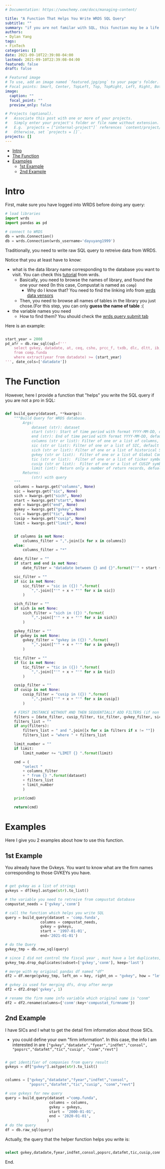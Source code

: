 ```yaml
---
# Documentation: https://wowchemy.com/docs/managing-content/

title: "A Function That Helps You Write WRDS SQL Query"
subtitle: ""
summary: "if you are not familar with SQL, this function may be a life saver"
authors: 
- Dylan Yang
tags: 
- FinTech
categories: []
date: 2021-09-10T22:39:08-04:00
lastmod: 2021-09-10T22:39:08-04:00
featured: false
draft: false

# Featured image
# To use, add an image named `featured.jpg/png` to your page's folder.
# Focal points: Smart, Center, TopLeft, Top, TopRight, Left, Right, BottomLeft, Bottom, BottomRight.
image:
  caption: ""
  focal_point: ""
  preview_only: false

# Projects (optional).
#   Associate this post with one or more of your projects.
#   Simply enter your project's folder or file name without extension.
#   E.g. `projects = ["internal-project"]` references `content/project/deep-learning/index.md`.
#   Otherwise, set `projects = []`.
projects: []
---
```


- [Intro](#intro)
- [The Function](#the-function)
- [Examples](#examples)
  - [1st Example](#1st-example)
  - [2nd Example](#2nd-example)

# Intro

First, make sure you have logged into WRDS before doing any query:

```python
# load libraries
import wrds
import pandas as pd

# connect to WRDS
db = wrds.Connection()
db = wrds.Connection(wrds_username='dayuyang1999')

```

Traditionally, you need to write raw SQL query to retreive data from WRDS.

Notice that you at least have to know:
- what is the data library name corresponding to the database you want to visit. You can check this [tutorial](https://wrds-www.wharton.upenn.edu/documents/1443/wrds_connection.html) from wrds. 
  - Basically, you need to browse the names of library, and found the one your need (In this case, Compustat is named as `comp`)
    - Why do I know that? You need to find the linking info from [wrds data vensors](https://wrds-www.wharton.upenn.edu/pages/about/data-vendors/)
  - Then, you need to browse all names of tables in the library you just chose.(For this step, you can only **guess the name of table** :(
- the variable names you need
  - How to find them? You should check the [wrds query submit tab](https://wrds-www.wharton.upenn.edu/pages/get-data/compustat-capital-iq-standard-poors/compustat/north-america-daily/fundamentals-annual/)

Here is an example:

```python

start_year = 2008
pd_afr = db.raw_sql(sql=f'''
    select gvkey, datadate, at, ceq, csho, prcc_f, txdb, dlc, dltt, ib, sale, ch, ppent, re, act, lct
    from comp.funda
    where extract(year from datadate) >= {start_year}
''', date_cols=['datadate'])


```

# The Function

However, here I provide a function that "helps" you write the SQL query if you are not a pro in SQL:

```python

def build_query(dataset, **kwargs):
    """Build Query for WRDS database.
        Args:
            dataset (str): dataset
            start (str): Start of time period with format YYYY-MM-DD, default to None
            end (str): End of time period with format YYYY-MM-DD, default to None
            columns (str or list): Filter of one or a list of columns, default to None
            sic (str or list): Filter of one or a list of SIC, default to None
            sich (str or list): Filter of one or a list of historical SIC, default to None
            gvkey (str or list):  Filter of one or a list of Global Company Key, default to None
            tic (str or list):  Filter of one or a list of ticker symbols, default to None
            cusip (str or list):  Filter of one or a list of CUSIP symbols, default to None
            limit (int): Return only a number of return records, defualt to None
        Returns:
            (str) with query
    """
    columns = kwargs.get("columns", None)
    sic = kwargs.get("sic", None)
    sich = kwargs.get("sich", None)
    start = kwargs.get("start", None)
    end = kwargs.get("end", None)
    gvkey = kwargs.get("gvkey", None)
    tic = kwargs.get("tic", None)
    cusip = kwargs.get("cusip", None)
    limit = kwargs.get("limit", None)


    if columns is not None:
        columns_filter = ",".join([x for x in columns])
    else:
        columns_filter = "*"

    date_filter = ""
    if start and end is not None:
        date_filter = "datadate between {} and {}".format("'" + start + "'" , "'" + end + "'")

    sic_filter = ""
    if sic is not None:
        sic_filter = "sic in ({}) ".format(
            ",".join(["'" + x + "'" for x in sic])
        )

    sich_filter = ""
    if sich is not None:
        sich_filter = "sich in ({}) ".format(
            ",".join(["'" + x + "'" for x in sich])
        )

    gvkey_filter = ""
    if gvkey is not None:
        gvkey_filter = "gvkey in ({}) ".format(
            ",".join(["'" + x + "'" for x in gvkey])
        )

    tic_filter = ""
    if tic is not None:
        tic_filter = "tic in ({}) ".format(
            ",".join(["'" + x + "'" for x in tic])
        )

    cusip_filter = ""
    if cusip is not None:
        cusip_filter = "cusip in ({}) ".format(
            ",".join(["'" + x + "'" for x in cusip])
        )

    # FIRST INSTANCE WITHOUT AND THEN SEQUENTIALLY ADD FILTERS (if non empty)
    filters = [date_filter, cusip_filter, tic_filter, gvkey_filter, sic_filter]
    filters_list = ""
    if any(filters):
        filters_list = " and ".join([x for x in filters if x != ""])
        filters_list = "where " + filters_list

    limit_number = ""
    if limit:
        limit_number += "LIMIT {} ".format(limit)

    cmd = (
        "select "
        + columns_filter
        + " from {} ".format(dataset)
        + filters_list
        + limit_number
        )

    print(cmd)

    return(cmd)

```




# Examples
Here I give you 2 examples about how to use this function.


## 1st Example

You already have the Gvkeys. You want to know what are the firm names corresponding to those GVKEYs you have.

```python

# get gvkey as a list of strings
gvkeys = df[key].astype(str).to_list()

# the variable you need to retreive from compustat database
compustat_needs = ['gvkey','conm']

# call the function which helps you write SQL
query = build_query(dataset = 'comp.funda',
                columns = compustat_needs,
                gvkey = gvkeys,
                start = '1997-01-01',
                end='2021-01-01')

# do the Query
gvkey_tmp = db.raw_sql(query)

# since I did not control the fiscal year , must have a lot duplicates, drop them
gvkey_tmp.drop_duplicates(subset=['gvkey','conm'], keep='last')

# merge with my original pandas df named "df"
df2 = df.merge(gvkey_tmp, left_on = key, right_on = "gvkey", how = "left")

# gvkey is used for merging dfs, drop after merge
df2 = df2.drop('gvkey', 1)

# rename the firm name info variable which original name is "conm"
df2 = df2.rename(columns={'conm':key+'compustat_firmname'})

```

## 2nd Example

I have SICs and I what to get the detail firm information about those SICs.
- you could define your own "firm information". In this case, the info I am interested in are `["gvkey","datadate","fyear","indfmt","consol",
           "popsrc","datafmt","tic","cusip", "conm","revt"]`

```python

# get identifier of companies from query result
gvkeys = df["gvkey"].astype(str).to_list()


columns = ["gvkey","datadate","fyear","indfmt","consol",
           "popsrc","datafmt","tic","cusip", "conm","revt"]

# use gvkeys for new query
query = build_query(dataset ="comp.funda",
                    columns = columns,
                    gvkey = gvkeys,
                    start = '2000-01-01',
                    end = '2020-01-01',
                   )
# do the query 
df = db.raw_sql(query)


```

Actually, the query that the helper function helps you write is:

```sql

select gvkey,datadate,fyear,indfmt,consol,popsrc,datafmt,tic,cusip,conm,revt from comp.funda where datadate between '2000-01-01' and '2020-01-01' and gvkey in ('002127','003104','003808','009725','010171','010174','010910','013036','013400','014136','017005','033113','062038','066405','105464','105572','107248','108326','108768','156014','160849','165672','171083','175060','179566','186093','186778','187597')


```

End.

